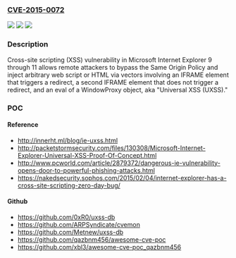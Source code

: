 ### [CVE-2015-0072](https://cve.mitre.org/cgi-bin/cvename.cgi?name=CVE-2015-0072)
![](https://img.shields.io/static/v1?label=Product&message=n%2Fa&color=blue)
![](https://img.shields.io/static/v1?label=Version&message=n%2Fa&color=blue)
![](https://img.shields.io/static/v1?label=Vulnerability&message=n%2Fa&color=brighgreen)

### Description

Cross-site scripting (XSS) vulnerability in Microsoft Internet Explorer 9 through 11 allows remote attackers to bypass the Same Origin Policy and inject arbitrary web script or HTML via vectors involving an IFRAME element that triggers a redirect, a second IFRAME element that does not trigger a redirect, and an eval of a WindowProxy object, aka "Universal XSS (UXSS)."

### POC

#### Reference
- http://innerht.ml/blog/ie-uxss.html
- http://packetstormsecurity.com/files/130308/Microsoft-Internet-Explorer-Universal-XSS-Proof-Of-Concept.html
- http://www.pcworld.com/article/2879372/dangerous-ie-vulnerability-opens-door-to-powerful-phishing-attacks.html
- https://nakedsecurity.sophos.com/2015/02/04/internet-explorer-has-a-cross-site-scripting-zero-day-bug/

#### Github
- https://github.com/0xR0/uxss-db
- https://github.com/ARPSyndicate/cvemon
- https://github.com/Metnew/uxss-db
- https://github.com/qazbnm456/awesome-cve-poc
- https://github.com/xbl3/awesome-cve-poc_qazbnm456

